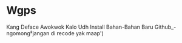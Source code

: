 # Wgps
Kang Deface Awokwok
Kalo Udh Install Bahan-Bahan Baru Github_-
ngomong²jangan di recode yak maap')
